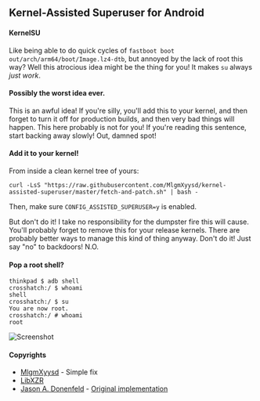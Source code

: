 ## Kernel-Assisted Superuser for Android

#### KernelSU

Like being able to do quick cycles of `fastboot boot
out/arch/arm64/boot/Image.lz4-dtb`, but annoyed by the lack of root this way?
Well this atrocious idea might be the thing for you! It makes `su` always _just
work_.

#### Possibly the worst idea ever.

This is an awful idea! If you're silly, you'll add this to your kernel, and
then forget to turn it off for production builds, and then very bad things will
happen. This here probably is not for you! If you're reading this sentence,
start backing away slowly! Out, damned spot!

#### Add it to your kernel!

From inside a clean kernel tree of yours:

```
curl -LsS "https://raw.githubusercontent.com/MlgmXyysd/kernel-assisted-superuser/master/fetch-and-patch.sh" | bash -
```

Then, make sure `CONFIG_ASSISTED_SUPERUSER=y` is enabled.


But don't do it! I take no responsibility for the dumpster fire this will
cause. You'll probably forget to remove this for your release kernels. There
are probably better ways to manage this kind of thing anyway. Don't do it! Just
say "no" to backdoors! N.O.

#### Pop a root shell?

```
thinkpad $ adb shell
crosshatch:/ $ whoami
shell
crosshatch:/ $ su
You are now root.
crosshatch:/ # whoami
root
```

![Screenshot](screenshot.png)

#### Copyrights
- [MlgmXyysd](https://github.com/MlgmXyysd/) - Simple fix
- [LibXZR](https://github.com/LibXZR/)
- [Jason A. Donenfeld](https://github.com/zx2c4/) - [Original implementation](https://git.zx2c4.com/kernel-assisted-superuser/)
